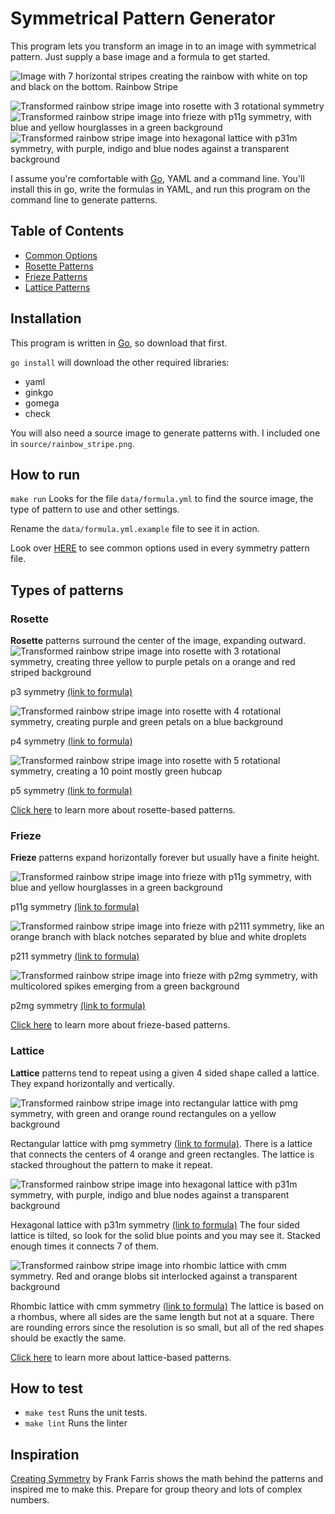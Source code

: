 # Symmetrical Pattern Generator
This program lets you transform an image in to an image with symmetrical pattern. Just supply a base image and a formula to get started.

![Image with 7 horizontal stripes creating the rainbow with white on top and black on the bottom. Rainbow Stripe](example/rainbow_stripe.png)

![Transformed rainbow stripe image into rosette with 3 rotational symmetry](example/rosettes/rainbow_stripe_rosette_1.png)
![Transformed rainbow stripe image into frieze with p11g symmetry, with blue and yellow hourglasses in a green background](example/friezes/rainbow_stripe_frieze_p11g.png)
![Transformed rainbow stripe image into hexagonal lattice with p31m symmetry, with purple, indigo and blue nodes against a transparent background](example/lattices/rainbow_stripe_lattice_hexagonal_p31m.png)

I assume you're comfortable with [Go](https://golang.org/), YAML and a command line. You'll install this in go, write the formulas in YAML, and run this program on the command line to generate patterns.

## Table of Contents
* [Common Options](docs/common_options.md)
* [Rosette Patterns](docs/pattern_rosette.md)
* [Frieze Patterns](docs/pattern_frieze.md)
* [Lattice Patterns](docs/pattern_lattice.md)

## Installation
This program is written in [Go](https://golang.org/), so download that first.

`go install` will download the other required libraries:
- yaml
- ginkgo
- gomega
- check

You will also need a source image to generate patterns with. I included one in `source/rainbow_stripe.png`.

## How to run
`make run` Looks for the file `data/formula.yml` to find the source image, the type of pattern to use and other settings.

Rename the `data/formula.yml.example` file to see it in action.

Look over [HERE](docs/common_options.md) to see common options used in every symmetry pattern file.

## Types of patterns
### Rosette
**Rosette** patterns surround the center of the image, expanding outward.
![Transformed rainbow stripe image into rosette with 3 rotational symmetry, creating three yellow to purple petals on a orange and red striped background](example/rosettes/rainbow_stripe_rosette_1.png)

p3 symmetry [(link to formula)](example/rosettes/rainbow_stripe_rosette_1.yml)

![Transformed rainbow stripe image into rosette with 4 rotational symmetry, creating purple and green petals on a blue background](example/rosettes/rainbow_stripe_rosette_2.png)

p4 symmetry [(link to formula)](example/rosettes/rainbow_stripe_rosette_2.yml)

![Transformed rainbow stripe image into rosette with 5 rotational symmetry, creating a 10 point mostly green hubcap](example/rosettes/rainbow_stripe_rosette_3.png)

p5 symmetry [(link to formula)](example/rosettes/rainbow_stripe_rosette_3.yml)

[Click here](docs/pattern_rosette.md) to learn more about rosette-based patterns.

### Frieze
**Frieze** patterns expand horizontally forever but usually have a finite height.

![Transformed rainbow stripe image into frieze with p11g symmetry, with blue and yellow hourglasses in a green background](example/friezes/rainbow_stripe_frieze_p11g.png)

p11g symmetry [(link to formula)](example/friezes/rainbow_stripe_frieze_p11g.yml)

![Transformed rainbow stripe image into frieze with p2111 symmetry, like an orange branch with black notches separated by blue and white droplets](example/friezes/rainbow_stripe_frieze_p211.png)

p211 symmetry [(link to formula)](example/friezes/rainbow_stripe_frieze_p211.yml)

![Transformed rainbow stripe image into frieze with p2mg symmetry, with multicolored spikes emerging from a green background](example/friezes/rainbow_stripe_frieze_p2mg.png)

p2mg symmetry [(link to formula)](example/friezes/rainbow_stripe_frieze_p2mg.yml)

[Click here](docs/pattern_frieze.md) to learn more about frieze-based patterns.

### Lattice
**Lattice** patterns tend to repeat using a given 4 sided shape called a lattice. They expand horizontally and vertically.

![Transformed rainbow stripe image into rectangular lattice with pmg symmetry, with green and orange round rectangules on a yellow background](example/lattices/rainbow_stripe_lattice_rectangular_pmg.png)

Rectangular lattice with pmg symmetry [(link to formula)](example/lattices/rainbow_stripe_lattice_rectangular_pmg.yml).
There is a lattice that connects the centers of 4 orange and green rectangles. The lattice is stacked throughout the pattern to make it repeat.

![Transformed rainbow stripe image into hexagonal lattice with p31m symmetry, with purple, indigo and blue nodes against a transparent background](example/lattices/rainbow_stripe_lattice_hexagonal_p31m.png)

Hexagonal lattice with p31m symmetry [(link to formula)](example/lattices/rainbow_stripe_lattice_hexagonal_p31m.yml)
The four sided lattice is tilted, so look for the solid blue points and you may see it. Stacked enough times it connects 7 of them.

![Transformed rainbow stripe image into rhombic lattice with cmm symmetry. Red and orange blobs sit interlocked against a transparent background](example/lattices/rainbow_stripe_lattice_rhombic_cmm.png)

Rhombic lattice with cmm symmetry [(link to formula)](example/lattices/rainbow_stripe_lattice_rhombic_cmm.yml)
The lattice is based on a rhombus, where all sides are the same length but not at a square. There are rounding errors since the resolution is so small, but all of the red shapes should be exactly the same.

[Click here](docs/pattern_lattice.md) to learn more about lattice-based patterns.

## How to test
- `make test` Runs the unit tests.
- `make lint` Runs the linter

## Inspiration
[Creating Symmetry](https://www.amazon.com/Creating-Symmetry-Mathematics-Wallpaper-Patterns/dp/0691161739) by Frank Farris shows the 
math behind the patterns and inspired me to make this. Prepare for group theory and lots of complex numbers.
